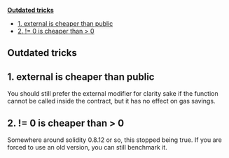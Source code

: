 [**Outdated tricks**](##Outdated-tricks)

- [1. external is cheaper than public](##1.-external-is-cheaper-than-public)
- [2. != 0 is cheaper than > 0](##2.-!=-0-is-cheaper-than->-0)

## Outdated tricks

## 1. external is cheaper than public

You should still prefer the external modifier for clarity sake if the function cannot be called inside the contract, but it has no effect on gas savings.

## 2. != 0 is cheaper than > 0

Somewhere around solidity 0.8.12 or so, this stopped being true. If you are forced to use an old version, you can still benchmark it.

## 